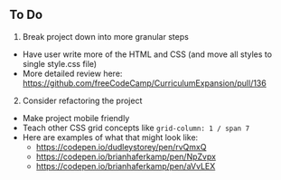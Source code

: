 ## To Do

1. Break project down into more granular steps
  - Have user write more of the HTML and CSS (and move all styles to single style.css file)
  - More detailed review here: https://github.com/freeCodeCamp/CurriculumExpansion/pull/136

2. Consider refactoring the project
  - Make project mobile friendly
  - Teach other CSS grid concepts like `grid-column: 1 / span 7`
  - Here are examples of what that might look like:
    - https://codepen.io/dudleystorey/pen/rvQmxQ
    - https://codepen.io/brianhaferkamp/pen/NpZvpx
    - https://codepen.io/brianhaferkamp/pen/aVvLEX
